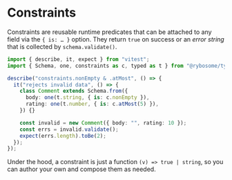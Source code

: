 # Constraints

Constraints are reusable runtime predicates that can be attached to any field
via the `{ is: … }` option. They return `true` on success or an _error string_
that is collected by `schema.validate()`.

```typescript test
import { describe, it, expect } from "vitest";
import { Schema, one, constraints as c, typed as t } from "@rybosome/type-a";

describe("constraints.nonEmpty & .atMost", () => {
  it("rejects invalid data", () => {
    class Comment extends Schema.from({
      body: one(t.string, { is: c.nonEmpty }),
      rating: one(t.number, { is: c.atMost(5) }),
    }) {}

    const invalid = new Comment({ body: "", rating: 10 });
    const errs = invalid.validate();
    expect(errs.length).toBe(2);
  });
});
```

Under the hood, a constraint is just a function `(v) => true | string`, so you
can author your own and compose them as needed.
